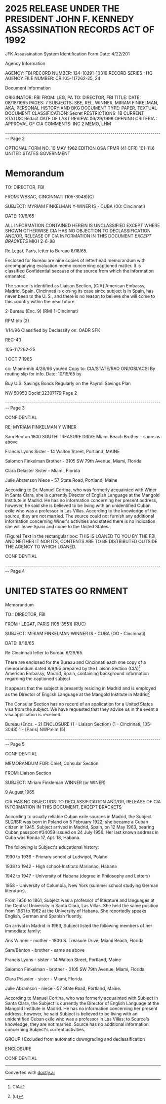 # 2025 RELEASE UNDER THE PRESIDENT JOHN F. KENNEDY ASSASSINATION RECORDS ACT OF 1992
JFK Assassination System
Identification Form
Date: 4/22/201

Agency Information

AGENCY: FBI
RECORD NUMBER: 124-10291-10319
RECORD SERIES : HQ
AGENCY FILE NUMBER: CR 105-117262-25, 24

Document Information

ORIGINATOR: FBI
FROM: LEG, PA
TO: DIRECTOR, FBI
TITLE:
DATE: 08/18/1965
PAGES: 7
SUBJECTS: SBE, REL, WINNER, MIRIAM FINKELMAN, AKA, PERSONAL
HISTORY AND BKG
DOCUMENT TYPE: PAPER, TEXTUAL DOCUMENT
CLASSIFICATION: Secret
RESTRICTIONS: 1B
CURRENT STATUS: Redact
DATE OF LAST REVIEW: 06/29/1998
OPENING CRITERIA : APPROVAL OF CIA
COMMENTS: INC 2 MEMO, LHM


-------------------------------------------------------------------------------- Page 2

OPTIONAL FORM NO. 10
MAY 1962 EDITION
GSA FPMR (41 CFR) 101-11.6
UNITED STATES GOVERNMENT

# Memorandum

TO: DIRECTOR, FBI

FROM: WBSAC, CINCINNATI (105-3048)(C)

SUBJECT: MYRIAM FINKELMAN Y-WINER
IS - CUBA
(00: Cincinnati)

DATE: 10/6/65

ALL INFORMATION CONTAINED
HEREIN IS UNCLASSIFIED
EXCEPT WHERE SHOWN
OTHERWISE CIA HAS NO OBJECTION TO
DECLASSIFICATION AND/OR,
RELEASE OF CIA INFORMATION
IN THIS DOCUMENT *EXCEPT BRACKETS*
MKH 2-6-98

Re Legat, Paris, letter to Bureau 8/18/65.

Enclosed for Bureau are nine copies of letterhead memorandum with accompanying evaluation memo concerning captioned matter. It is classified Confidential because of the source from which the information emanated.

The source is identified as Liaison Section, [CIA] American Embassy, Madrid, Spain. Cincinnati is closing its case since subject is in Spain, has never been to the U. S., and there is no reason to believe she will come to this country within the near future.

2-Bureau (Enc. 9) (RM)
1-Cincinnati

RFM:blb
(3)

1/14/96
Classified by
Declassify on: OADR SFK

REC-43

105-117262-25

1 OCT 7 1965

cc: Miami-mib
4/26/66 you/ed
Copy to: CIA/STATE/RAO
ONI/OSI/ACSI
By routing slip for info.
Date: 10/15/65 by

Buy U.S. Savings Bonds Regularly on the Payroll Savings Plan

NW 50953 DocId:32307179 Page 2


-------------------------------------------------------------------------------- Page 3

CONFIDENTIAL

RE: MYRIAM FINKELMAN Y WINER

Sam Benton 1800 SOUTH TREASURE DRIVE
Miami Beach Brother - same as above

Francis Lyons Sister - 14 Walton Street, Portland, MAINE

Salomon Finkelman Brother - 3105 SW 79th Avenue,
Miami, Florida

Clara Delaster Sister - Miami, Florida

Julie Abramson Niece - 57 State Road, Portland,
Maine

According to Dr. Manuel Cortina, who was formerly acquainted with Winer in Santa Clara, she is currently Director of English Language at the Mangold Institute in Madrid. He has no information concerning her present address, however, he said she is believed to be living with an unidentified Cuban exile who was a professor in Las Villas. According to the knowledge of the source, they are not married. The source could not furnish any additional information concerning Winer's activities and stated there is no indication she will leave Spain and come to the United States.

[Figure] Text in the rectangular box: THIS IS LOANED TO YOU BY THE FBI, AND NEITHER IT NOR ITS, CONTENTS ARE TO BE DISTRIBUTED OUTSIDE THE AGENCY TO WHICH LOANED.

CONFIDENTIAL


-------------------------------------------------------------------------------- Page 4

# UNITED STATES GO RNMENT

Memorandum

TO : DIRECTOR, FBI

FROM : LEGAT, PARIS (105-3551) (RUC)

SUBJECT: MIRIAM FINKELMAN WINNER
IS - CUBA
(OO - Cincinnati)

DATE: 8/18/65

Re Cincinnati letter to Bureau 6/29/65.

There are enclosed for the Bureau and Cincinnati each one copy of a memorandum dated 8/9/65 prepared by the Liaison Section (CIA)[^9] American Embassy, Madrid, Spain, containing background information regarding the captioned subject.

It appears that the subject is presently residing in Madrid and is employed as the Director of English Language at the Mangold Institute in Madrid[^4]

The Consular Section has no record of an application for a United States visa from the subject. We have requested that they advise us in the event a visa application is received.

Bureau (Encs. - 2) ENCLOSURE
(1 - Liaison Section)
(1 - Cincinnati, 105-3048)
1 - [Paris]
NWP:eim
(5)

[^9]: CIA
[^4]: (u)


-------------------------------------------------------------------------------- Page 5

CONFIDENTIAL

MEMORANDUM FOR: Chief, Consular Section

FROM: Liaison Section

SUBJECT: Miriam Finkleman WINNER (or WINER)

9 August 1965

CIA HAS NO OBJECTION TO
DECLASSIFICATION AND/OR,
RELEASE OF CIA INFORMATION
IN THIS DOCUMENT, EXCEPT BRACKETS

According to usually reliable Cuban exile sources in Madrid, the Subject SLD/ISR was born in Poland on 5 February 1922; she became a Cuban citizen in 1945. Subject arrived in Madrid, Spain, on 12 May 1963, bearing Cuban passport #34059 issued on 24 July 1956. Her last known address in Cuba was Ronda 17, Apt. 18, Habana.

The following is Subject's educational history:

1930 to 1936 - Primary school at Ludwipol, Poland

1938 to 1942 - High school-Instituto Marianao, Habana

1942 to 1947 - University of Habana (degree in Philosophy and Letters)

1958 - University of Columbia, New York (summer school studying German literature).

From 1956 to 1961, Subject was a professor of literature and languages at the Central University in Santa Clara, Las Villas. She held the same position from 1961 to 1962 at the University of Habana. She reportedly speaks English, German and Spanish fluently.

On arrival in Madrid in 1963, Subject listed the following members of her immediate family:

Ans Winner - mother - 1800 S. Treasure Drive, Miami Beach, Florida

Sam/Benton - brother - same as above

Francis Lyons - sister - 14 Walton Street, Portland, Maine

Salomon Finkelman - brother - 3105 SW 79th Avenue, Miami, Florida

Clara Pelaster - sister - Miami, Florida

Julie Abramson - niece - 57 State Road, Portland, Maine.

According to Manuel Cortina, who was formerly acquainted with Subject in Santa Clara, the Subject is currently the Director of English Language at the Mangold Institute in Madrid. He has no information concerning her present address, however, he said Subject is believed to be living with an unidentified Cuban exile who was a professor in Las Villas; to Source's knowledge, they are not married. Source has no additional information concerning Subject's current activities.

GROUP I
Excluded from automatic downgrading and declassification

ENCLOSURE

CONFIDENTIAL


---
Converted with [doctly.ai](https://doctly.ai)